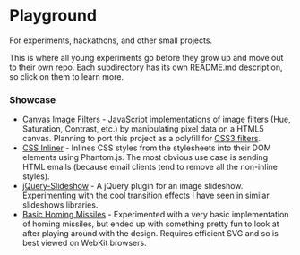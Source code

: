 Playground
==================================================

For experiments, hackathons, and other small projects.

This is where all young experiments go before they grow up and move out to their own repo. Each subdirectory has its own README.md description, so click on them to learn more. 


### Showcase

* [Canvas Image Filters](https://hackyon.github.io/playground/filters) - JavaScript implementations of image filters (Hue, Saturation, Contrast, etc.) by manipulating pixel data on a HTML5 canvas. Planning to port this project as a polyfill for [CSS3 filters](https://www.html5rocks.com/en/tutorials/filters/understanding-css).
* [CSS Inliner](https://hackyon.github.io/playground/tree/master/inliner) - Inlines CSS styles from the stylesheets into their DOM elements using Phantom.js. The most obvious use case is sending HTML emails (because email clients tend to remove all the non-inline styles).
* [jQuery-Slideshow](https://hackyon.github.io/playground/slideshow) - A jQuery plugin for an image slideshow. Experimenting with the cool transition effects I have seen in similar slideshows libraries.
* [Basic Homing Missiles](https://hackyon.github.io/playground/missile) - Experimented with a very basic implementation of homing missiles, but ended up with something pretty fun to look at after playing around with the design. Requires efficient SVG and so is best viewed on WebKit browsers. 


